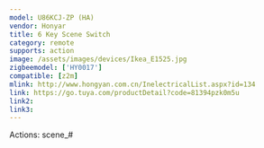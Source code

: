 ```yaml
---
model: U86KCJ-ZP (HA)
vendor: Honyar
title: 6 Key Scene Switch
category: remote
supports: action
image: /assets/images/devices/Ikea_E1525.jpg
zigbeemodel: ['HY0017']
compatible: [z2m]
mlink: http://www.hongyan.com.cn/InelectricalList.aspx?id=134
link: https://go.tuya.com/productDetail?code=81394pzk0m5u
link2: 
link3: 
---
```

Actions: scene_#